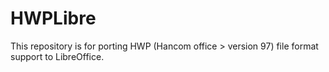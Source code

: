 # HWPLibre

This repository is for porting HWP (Hancom office  > version 97) file format support to LibreOffice.
